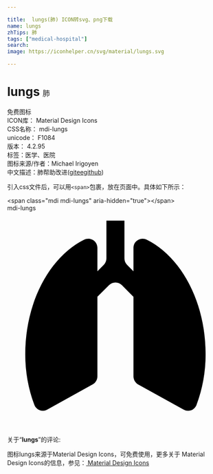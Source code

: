 ```yaml
---

title:  lungs(肺) ICON转svg、png下载
name: lungs
zhTips: 肺
tags: ["medical-hospital"]
search: 
image: https://iconhelper.cn/svg/material/lungs.svg

---
```


# lungs  <small style="font-size: 60%;font-weight: 100">肺</small>


<div class="detail-page">
<p>
<span><span class="badge-success badge">免费图标</span> </span>
<br/>
<span>
ICON库：
<span class="badge-secondary badge">Material Design Icons</span> 
</span>
<br/>
<span>
CSS名称：
<span class="badge-secondary badge">mdi-lungs</span> 
</span>
<br/>
<span>
unicode：
<span class="badge-secondary badge">F1084</span> 
<copy-btn content='F1084' btn-title=""></copy-btn>
<copy-btn :content='String.fromCodePoint(parseInt("F1084", 16))' btn-title="复制U"></copy-btn>
</span>
<br/>
<span>
版本：
<span class="badge-secondary badge">4.2.95</span> 
</span><br/><span>标签：<span class="badge-light badge"><router-link to="/tags/medical-hospital.html">医学、医院</router-link></span></span>
<br/>
<span>图标来源/作者：<span class="badge-light badge">Michael Irigoyen</span></span> 
<br/>
<span class="zh-detail">中文描述：<span class="badge-primary badge">肺</span><span class="help-link"><span>帮助改进</span>(<a href="https://gitee.com/liuwave/icon-helper/edit/master/json/material/lungs.json" target="_blank" rel="noopener noreferrer">gitee</a><a href="https://github.com/liuwave/icon-helper/edit/master/json/material/lungs.json" target="_blank" rel="noopener noreferrer">github</a></span>)</span><br/>
</p>
</div>
<div class="alert alert-dark">
  <i class="mdi mdi-lungs mdi-48px"></i>
  <i class="mdi mdi-lungs mdi-36px"></i>
  <i class="mdi mdi-lungs mdi-24px"></i>
  <i class="mdi mdi-lungs mdi-18px"></i>
</div>
<div>
  <p>引入css文件后，可以用<code>&lt;span&gt;</code>包裹，放在页面中。具体如下所示：    
  </p>
  <div class="alert alert-primary" style="font-size: 14px">
    &lt;span class="mdi mdi-lungs" aria-hidden="true"&gt;&lt;/span&gt;
    <copy-btn content='<span class="mdi mdi-lungs" aria-hidden="true"></span>'></copy-btn>
  </div>
  <div class="alert alert-secondary">
    <i class="mdi mdi-lungs"
    style="font-size: 24px"
    aria-hidden="true"></i> mdi-lungs
    <copy-btn content="mdi-lungs" btn-title="复制图标名称"></copy-btn>
  </div>
</div>
<div id="svg" class="svg-wrap">
<svg xmlns="http://www.w3.org/2000/svg" viewBox="0 0 24 24"><path d="M15.47 3.11C15 2.85 14.37 3.05 14.11 3.54C14.04 3.68 14 3.84 14 4V6.59L13.29 5.88C13.1 5.69 13 5.44 13 5.18V1H11V5.17C11 5.44 10.9 5.69 10.71 5.88L10 6.59V4C10 3.44 9.54 3 9 3C8.83 3 8.67 3.04 8.53 3.11C4.72 5 2 9.97 2 15.77C2 17.67 2.33 19.55 3 21.32C3.19 21.85 3.76 22.13 4.29 21.94C4.34 21.92 4.39 21.9 4.44 21.87L9.5 19.07C9.81 18.9 10 18.56 10 18.19V9.41L11.3 8.12C11.69 7.73 12.32 7.73 12.71 8.12L14 9.42V18.2C14 18.56 14.21 18.9 14.5 19.08L19.58 21.88C20.07 22.14 20.68 21.96 20.94 21.46C20.96 21.42 21 21.37 21 21.32C21.67 19.55 22 17.67 22 15.77C22 9.97 19.29 5 15.47 3.11Z" /></svg>
</div>
<detail full-name='mdi-lungs'></detail>
<div class="icon-detail__container">
<p>关于“<b>lungs</b>”的评论:</p>
</div>
<Vssue title="关于“lungs”的评论" />    
<div><p>图标lungs来源于Material Design Icons，可免费使用，更多关于 Material Design Icons的信息，参见：<a target="_blank" href="https://iconhelper.cn/material.html"> Material Design Icons</a>
</p></div>
